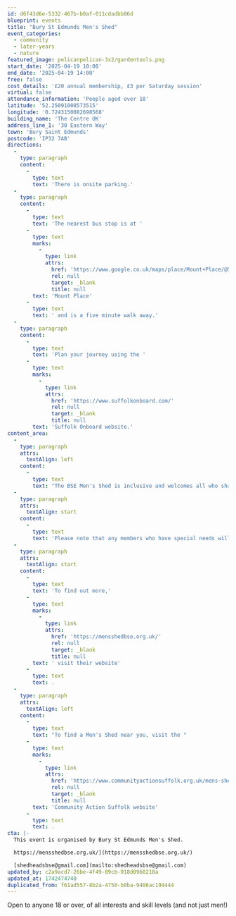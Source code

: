 ```yaml
---
id: d6f43d6e-5332-467b-b0af-011cdadbb86d
blueprint: events
title: "Bury St Edmunds Men's Shed"
event_categories:
  - community
  - later-years
  - nature
featured_image: pelicanpelican-3x2/gardentools.png
start_date: '2025-04-19 10:00'
end_date: '2025-04-19 14:00'
free: false
cost_details: '£20 annual membership, £3 per Saturday session'
virtual: false
attendance_information: 'People aged over 18'
latitude: '52.25091008573515'
longitude: '0.7243150082698568'
building_name: 'The Centre UK'
address_line_1: '30 Eastern Way'
town: 'Bury Saint Edmunds'
postcode: 'IP32 7AB'
directions:
  -
    type: paragraph
    content:
      -
        type: text
        text: 'There is onsite parking.'
  -
    type: paragraph
    content:
      -
        type: text
        text: 'The nearest bus stop is at '
      -
        type: text
        marks:
          -
            type: link
            attrs:
              href: 'https://www.google.co.uk/maps/place/Mount+Place/@52.2495522,0.7223698,17z/data=!4m6!3m5!1s0x47d84c5f3cd21bbf:0xf1f25dde97938906!8m2!3d52.248558!4d0.725647!16s%2Fg%2F1q67d80nk?entry=ttu&g_ep=EgoyMDI1MDMxNy4wIKXMDSoASAFQAw%3D%3D'
              rel: null
              target: _blank
              title: null
        text: 'Mount Place'
      -
        type: text
        text: ' and is a five minute walk away.'
  -
    type: paragraph
    content:
      -
        type: text
        text: 'Plan your journey using the '
      -
        type: text
        marks:
          -
            type: link
            attrs:
              href: 'https://www.suffolkonboard.com/'
              rel: null
              target: _blank
              title: null
        text: 'Suffolk Onboard website.'
content_area:
  -
    type: paragraph
    attrs:
      textAlign: left
    content:
      -
        type: text
        text: "The BSE Men's Shed is inclusive and welcomes all who share our values of mutual support and community. So please feel free to attend, whatever your gender, age (members must be over 18), ability, faith or orientation - you will be welcome."
  -
    type: paragraph
    attrs:
      textAlign: start
    content:
      -
        type: text
        text: 'Please note that any members who have special needs will need their carer/guardian to attend with them - but the above applies, they will be just as welcome!'
  -
    type: paragraph
    attrs:
      textAlign: start
    content:
      -
        type: text
        text: 'To find out more,'
      -
        type: text
        marks:
          -
            type: link
            attrs:
              href: 'https://mensshedbse.org.uk/'
              rel: null
              target: _blank
              title: null
        text: ' visit their website'
      -
        type: text
        text: .
  -
    type: paragraph
    attrs:
      textAlign: left
    content:
      -
        type: text
        text: "To find a Men's Shed near you, visit the "
      -
        type: text
        marks:
          -
            type: link
            attrs:
              href: 'https://www.communityactionsuffolk.org.uk/mens-sheds/map/'
              rel: null
              target: _blank
              title: null
        text: 'Community Action Suffolk website'
      -
        type: text
        text: .
cta: |-
  This event is organised by Bury St Edmunds Men's Shed. 

  https://mensshedbse.org.uk/](https://mensshedbse.org.uk/)

  [shedheadsbse@gmail.com](mailto:shedheadsbse@gmail.com)
updated_by: c2a9acd7-26be-4f49-89cb-918d0960210a
updated_at: 1742474740
duplicated_from: f61ad557-8b2a-4750-b0ba-9406ac194444
---
```

Open to anyone 18 or over, of all interests and skill levels (and not just men!)